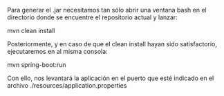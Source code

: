Para generar el .jar necesitamos tan sólo abrir una ventana bash en el directorio donde se encuentre el repositorio actual y lanzar:

mvn clean install

Posteriormente, y en caso de que el clean install hayan sido satisfactorio, ejecutaremos en al misma consola:

mvn spring-boot:run 

Con ello, nos levantará la aplicación en el puerto que esté indicado en el archivo ./resources/application.properties
